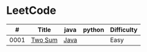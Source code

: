 # LeetCode
| # | Title | java | python | Difficulty |
|---| ----- | ---------- | ---------- | ---------- |
|0001|[Two Sum](https://leetcode.com/problems/two-sum/) | [Java](./0001-Two-Sum/Two-Sum.java) | |Easy|
